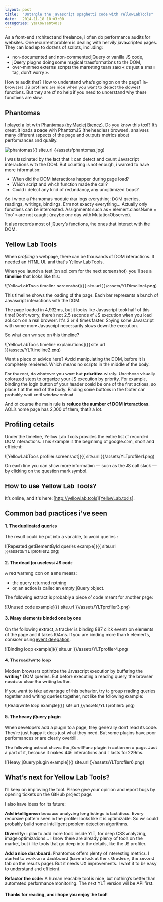 ```yaml
---
layout: post
title:  "Untangle the javascript spaghetti code with YellowLabTools"
date:   2014-11-18 10:03:00
categories: yellowlabtools
---
```


As a front-end architect and freelance, i often do performance audits for websites. One recurrent problem is dealing with heavily javascripted pages. They can load up to dozens of scripts, including:

 - non-documented and non-commented jQuery or vanilla JS code,
 - jQuery plugins doing some magical transformations to the DOM,
 - over-minified external scripts the marketing team said « it’s just a small tag, don’t worry ».

How to audit that? How to understand what’s going on on the page? In-browsers JS profilers are nice when you want to detect the slowest functions. But they are of no help if you need to understand why these functions are slow.



Phantomas
---------

I played a lot with [Phantomas (by Maciej Brencz)][Phantomas]. Do you know this tool? It’s great, it loads a page with PhantomJS (the headless browser), analyses many different aspects of the page and outputs metrics about performances and quality.

![phantomas]({{ site.url }}/assets/phantomas.jpg)

I was fascinated by the fact that it can detect and count Javascript interactions with the DOM. But counting is not enough, i wanted to have more information: 

 - When did the DOM interactions happen during page load?
 - Which script and which function made the call?
 - Could i detect any kind of redundancy, any unoptimized loops?

So i wrote a Phantomas module that logs everything: DOM queries, readings, writings, bindings. Erm not exactly everything… Actually only functions can be intercepted. Assignments such as « element.className = ‘foo’ » are not caught (maybe one day with MutationObserver).

It also records most of jQuery’s functions, the ones that interact with the DOM.



Yellow Lab Tools
----------------

When *profiling* a webpage, there can be thousands of DOM interactions. It needed an HTML UI, and that's Yellow Lab Tools.


When you launch a test (on aol.com for the next screenshot), you'll see a **timeline** that looks like this:

![YellowLabTools timeline screenshot]({{ site.url }}/assets/YLTtimeline1.png)

This timeline shows the loading of the page. Each bar represents a bunch of Javascript interactions with the DOM.

The page loaded in 4,932ms, but it looks like Javascript took half of this time! Don’t worry, there’s not 2.5 seconds of JS execution when you load aol.com on a real browser. It's 3 or 4 times faster. Spying some Javascript with some more Javascript necessarily slows down the execution.

So what can we see on this timeline?

![YellowLabTools timeline explainations]({{ site.url }}/assets/YLTtimeline2.png)

Want a piece of advice here? Avoid manipulating the DOM, before it is completely rendered. Which means no scripts in the middle of the body.

For the rest, do whatever you want but **prioritize** wisely. Use these visually colorated steps to organize your JS execution by priority. For example, binding the login button of your header could be one of the first actions, so place it at the end of the body. Binding some buttons in the footer can probably wait until window.onload.

And of course the main rule is **reduce the number of DOM interactions**. AOL’s home page has 2,000 of them, that’s a lot.



Profiling details
-----------------

Under the timeline, Yellow Lab Tools provides the entire list of recorded DOM interactions. This example is the beginning of google.com, short and efficient:

![YellowLabTools profiler screenshot]({{ site.url }}/assets/YLTprofiler1.png)

On each line you can show more information — such as the JS call stack — by clicking on the question mark symbol.



How to use Yellow Lab Tools?
----------------------------

It’s online, and it's here: [http://yellowlab.tools][YellowLab.tools].



Common bad practices i've seen
---------------------------------

#### 1. The duplicated queries

The result could be put into a variable, to avoid queries :

![Repeated getElementById queries example]({{ site.url }}/assets/YLTprofiler2.png)


#### 2. The dead (or useless) JS code

A red warning icon on a line means:

 - the query returned nothing
 - or, an action is called an empty jQuery object.

The following extract is probably a piece of code meant for another page:

![Unused code example]({{ site.url }}/assets/YLTprofiler3.png)


#### 3. Many elements binded one by one

On the following extract, a tracker is binding 887 click events on elements of the page and it takes 104ms. If you are binding more than 5 elements, consider using [event delegation][eventsDelegation].

![Binding loop example]({{ site.url }}/assets/YLTprofiler4.png)


#### 4. The read/write loop

Modern browsers optimize the Javascript execution by buffering the **writing*** DOM queries. But before executing a reading query, the browser needs to clear the writing buffer.

If you want to take advantage of this behavior, try to group reading queries together and writing queries together, not like the following example:

![Read/write loop example]({{ site.url }}/assets/YLTprofiler5.png)


#### 5. The heavy jQuery plugin

When developers add a plugin to a page, they generally don’t read its code. They’re just happy it does just what they need. But some plugins have poor performances or are clearly overkill.

The following extract shows the jScrollPane plugin in action on a page. Just a part of it, because it makes 446 interactions and
it lasts for 229ms.

![Heavy jQuery plugin example]({{ site.url }}/assets/YLTprofiler6.png)



What’s next for Yellow Lab Tools?
---------------------------------

I’ll keep on improving the tool. Please give your opinion and report bugs by opening tickets on the GitHub project page.

I also have ideas for its future:

**Add intelligence:** because analyzing long listings is fastidious. Every recursive pattern seen in the profiler looks like it is optimizable. So we could probably build some intelligent problem detection algorithms.

**Diversify:** i plan to add more tools inside YLT, for deep CSS analyzing, image optimizations... I know there are already plenty of tools on the market, but i like tools that go deep into the details, like the JS profiler.

**Add a nice dashboard:** Phantomas offers plenty of interesting metrics. I started to work on a dashboard (have a look at the « Grades », the second tab on the results page). But it needs UX improvements. I want it to be easy to understand and efficient.

**Refactor the code:** A human readable tool is nice, but nothing’s better than automated performance monitoring. The next YLT version will be API first.




#### Thanks for reading, and i hope you enjoy the tool!




[YellowLab.tools]:          http://yellowlab.tools
[Phantomas]:                https://github.com/macbre/phantomas
[eventsDelegation]:         http://davidwalsh.name/event-delegate
